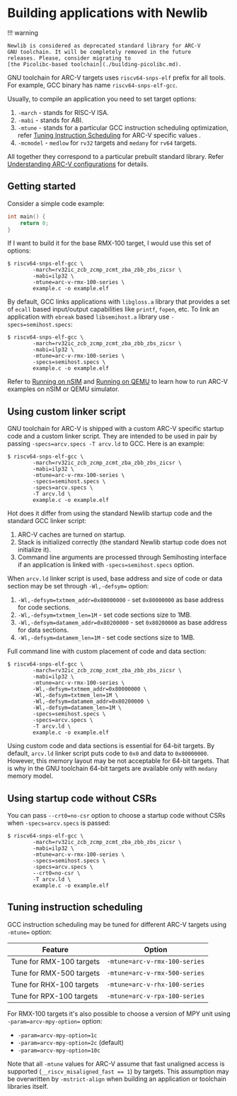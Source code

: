 # Building applications with Newlib

!!! warning

    Newlib is considered as deprecated standard library for ARC-V
    GNU toolchain. It will be completely removed in the future
    releases. Please, consider migrating to
    [the Picolibc-based toolchain](./building-picolibc.md).

GNU toolchain for ARC-V targets uses `riscv64-snps-elf` prefix for
all tools. For example, GCC binary has name `riscv64-snps-elf-gcc`.

Usually, to compile an application you need to set target options:

1. `-march` - stands for RISC-V ISA.
2. `-mabi` - stands for ABI.
3. `-mtune` - stands for a particular GCC instruction scheduling optimization, 
   refer [Tuning Instruction Scheduling](#tuning-instruction-scheduling)
   for ARC-V specific values .
4. `-mcmodel` - `medlow` for `rv32` targets and `medany` for `rv64` targets.

All together they correspond to a particular prebuilt standard library. Refer
[Understanding ARC-V configurations](./multilib.md) for details.

## Getting started

Consider a simple code example:

```c
int main() {
    return 0;
}
```

If I want to build it for the base RMX-100 target, I would use this set of options:

```
$ riscv64-snps-elf-gcc \
        -march=rv32ic_zcb_zcmp_zcmt_zba_zbb_zbs_zicsr \
        -mabi=ilp32 \
        -mtune=arc-v-rmx-100-series \
        example.c -o example.elf
```

By default, GCC links applications with `libgloss.a` library that provides a set
of `ecall` based input/output capabilities like `printf`, `fopen`, etc. To link an
application with `ebreak` based `libsemihost.a` library use `-specs=semihost.specs`:

```
$ riscv64-snps-elf-gcc \
        -march=rv32ic_zcb_zcmp_zcmt_zba_zbb_zbs_zicsr \
        -mabi=ilp32 \
        -mtune=arc-v-rmx-100-series \
        -specs=semihost.specs \
        example.c -o example.elf
```

Refer to [Running on nSIM](./nsim.md) and [Running on QEMU](./qemu.md) to learn how
to run ARC-V examples on nSIM or QEMU simulator.

## Using custom linker script

GNU toolchain for ARC-V is shipped with a custom ARC-V specific startup code
and a custom linker script. They are intended to be used in pair by passing
`-specs=arcv.specs -T arcv.ld` to GCC. Here is an example:

```
$ riscv64-snps-elf-gcc \
        -march=rv32ic_zcb_zcmp_zcmt_zba_zbb_zbs_zicsr \
        -mabi=ilp32 \
        -mtune=arc-v-rmx-100-series \
        -specs=semihost.specs \
        -specs=arcv.specs \
        -T arcv.ld \
        example.c -o example.elf
```

Hot does it differ from using the standard Newlib startup code and the standard
GCC linker script:

1. ARC-V caches are turned on startup.
2. Stack is initialized correctly (the standard Newlib startup code does not initialize it).
3. Command line arguments are processed through Semihosting interface if an application
   is linked with `-specs=semihost.specs` option.

When `arcv.ld` linker script is used, base address and size of code or data section
may be set through `-Wl,-defsym=` option:

1. `-Wl,-defsym=txtmem_addr=0x80000000` - set `0x80000000` as base address for code sections.
2. `-Wl,-defsym=txtmem_len=1M` - set code sections size to 1MB.
3. `-Wl,-defsym=datamem_addr=0x80200000` - set `0x80200000` as base address for data sections.
4. `-Wl,-defsym=datamem_len=1M` - set code sections size to 1MB.

Full command line with custom placement of code and data section:

```
$ riscv64-snps-elf-gcc \
        -march=rv32ic_zcb_zcmp_zcmt_zba_zbb_zbs_zicsr \
        -mabi=ilp32 \
        -mtune=arc-v-rmx-100-series \
        -Wl,-defsym=txtmem_addr=0x80000000 \
        -Wl,-defsym=txtmem_len=1M \
        -Wl,-defsym=datamem_addr=0x80200000 \
        -Wl,-defsym=datamem_len=1M \
        -specs=semihost.specs \
        -specs=arcv.specs \
        -T arcv.ld \
        example.c -o example.elf
```

Using custom code and data sections is essential for 64-bit targets. By default,
`arcv.ld` linker script puts code to `0x0` and data to `0x80000000`. However,
this memory layout may be not acceptable for 64-bit targets. That is why in
the GNU toolchain 64-bit targets are available only with `medany` memory model.

## Using startup code without CSRs

You can pass `--crt0=no-csr` option to choose a startup code without
CSRs when `-specs=arcv.specs` is passed:

```
$ riscv64-snps-elf-gcc \
        -march=rv32ic_zcb_zcmp_zcmt_zba_zbb_zbs_zicsr \
        -mabi=ilp32 \
        -mtune=arc-v-rmx-100-series \
        -specs=semihost.specs \
        -specs=arcv.specs \
        --crt0=no-csr \
        -T arcv.ld \
        example.c -o example.elf
```

## Tuning instruction scheduling

GCC instruction scheduling may be tuned for different ARC-V
targets using `-mtune=` option:

| Feature                  | Option                        |
|--------------------------|-------------------------------|
| Tune for RMX-100 targets | `-mtune=arc-v-rmx-100-series` |
| Tune for RMX-500 targets | `-mtune=arc-v-rmx-500-series` |
| Tune for RHX-100 targets | `-mtune=arc-v-rhx-100-series` |
| Tune for RPX-100 targets | `-mtune=arc-v-rpx-100-series` |

For RMX-100 targets it's also possible to choose a version of MPY unit using `-param=arcv-mpy-option=` option:

* `-param=arcv-mpy-option=1c`
* `-param=arcv-mpy-option=2c` (default)
* `-param=arcv-mpy-option=10c`

Note that all `-mtune` values for ARC-V assume that fast unaligned access is supported
(`__riscv_misaligned_fast == 1`) by targets. This assumption may be overwritten by
`-mstrict-align` when building an application or toolchain libraries itself.

